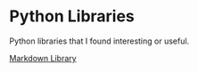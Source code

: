# Python Libraries
Python libraries that I found interesting or useful.

[Markdown Library](https://github.com/Python-Markdown/markdown)

